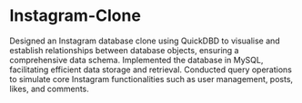 # Instagram-Clone
Designed an Instagram database clone using QuickDBD to visualise and establish relationships between database objects, ensuring a comprehensive data schema.
Implemented the database in MySQL, facilitating efficient data storage and retrieval. 
Conducted query operations to simulate core Instagram functionalities such as user management, posts, likes, and comments.

